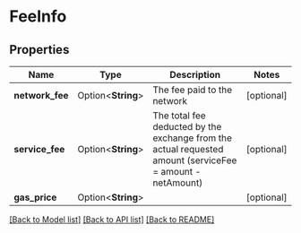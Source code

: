 # FeeInfo

## Properties

Name | Type | Description | Notes
------------ | ------------- | ------------- | -------------
**network_fee** | Option<**String**> | The fee paid to the network | [optional]
**service_fee** | Option<**String**> | The total fee deducted by the exchange from the actual requested amount (serviceFee = amount - netAmount) | [optional]
**gas_price** | Option<**String**> |  | [optional]

[[Back to Model list]](../README.md#documentation-for-models) [[Back to API list]](../README.md#documentation-for-api-endpoints) [[Back to README]](../README.md)


